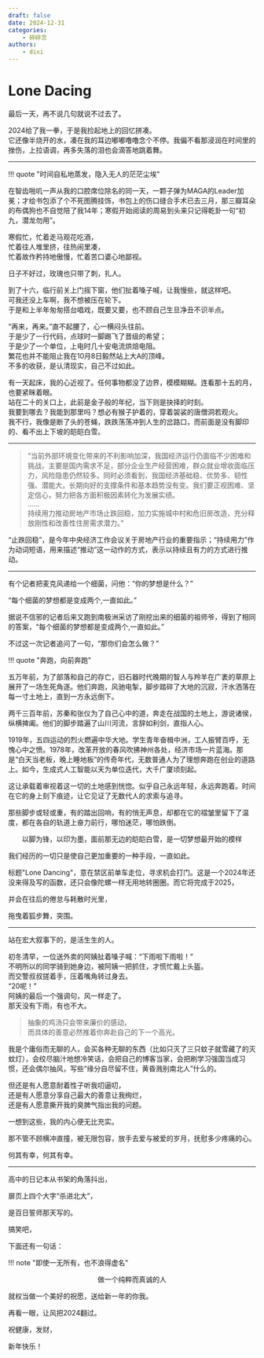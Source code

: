 ```yaml
---
draft: false
date: 2024-12-31
categories:
    - 碎碎念
authors:
    - dixi
---
```

# Lone Dacing

<div id="progress-container">
  <div id="progress-bar"></div>
</div>

最后一天，再不说几句就说不过去了。

2024给了我一拳，于是我捡起地上的回忆拼凑。  
它还像半烧开的水，凑在我的耳边嘟嘟噜噜念个不停。我偏不看那浸润在时间里的挫伤，上拉语调，再多失落的泪也会滴答地跳着舞。

<!-- more -->

---

!!! quote "时间自私地蒸发，隐入无人的茫茫尘埃"



在智齿啪叽一声从我的口腔席位除名的同一天，一颗子弹为MAGA的Leader加冕；才给书包添了个不死图腾挂饰，书包上的伤口缝合手术已去三月，那三瓣耳朵的布偶狗也不自觉陪了我14年；寒假开始阅读的周易到头来只记得乾卦一句“初九，潜龙勿用”。



寒假忙，忙着走马观花吃酒，  
忙着往人堆里挤，往热闹里凑，  
忙着故作矜持地傲慢，忙着苦口婆心地鄙视。

日子不好过，玫瑰也只带了刺，扎人。



到了十六，临行前关上门摇下窗，他们扯着嗓子喊，让我慢些，就这样吧。  
可我还没上车啊，我不想被压在轮下。  
于是和上半年匆匆搭台唱戏，既要又要，也不顾自己生旦净丑不识半点。


“再来，再来。”直不起腰了，心一横闷头往前。  
于是少了一行代码，点球时一脚踢飞了晋级的希望；  
于是少了一个单位，上电时几十安电流烘焙电阻。  
繁花也并不能阻止我在10月8日毅然站上大A的顶峰。  
不多的收获，是认清现实，自己不过如此。


有一天起床，我的心近视了。任何事物都没了边界，模模糊糊。连看那十五的月，也要紧眯着眼。   
站在二十的关口上，此前是金子般的年纪，当下则是抉择的时刻。  
我要到哪去？我能到那里吗？想必有猴子护着的，穿着袈裟的唐僧洞若观火。  
我不行，我像是断了头的苍蝇，跌跌荡荡冲到人生的岔路口，而前面是没有脚印的、看不出上下坡的皑皑白雪。

---



> “当前外部环境变化带来的不利影响加深，我国经济运行仍面临不少困难和挑战，主要是国内需求不足，部分企业生产经营困难，群众就业增收面临压力，风险隐患仍然较多。同时必须看到，我国经济基础稳、优势多、韧性强、潜能大，长期向好的支撑条件和基本趋势没有变。我们要正视困难、坚定信心，努力把各方面积极因素转化为发展实绩。  
> ......  
> 持续用力推动房地产市场止跌回稳，加力实施城中村和危旧房改造，充分释放刚性和改善性住房需求潜力。”


“止跌回稳”，是今年中央经济工作会议关于房地产行业的重要指示；“持续用力”作为动词短语，用来描述“推动”这一动作的方式，表示以持续且有力的方式进行推动。

---



有个记者把麦克风递给一个细菌，问他：“你的梦想是什么？”



“每个细菌的梦想都是变成两个,一直如此。”



据说不信邪的记者后来又跑到南极洲采访了刚挖出来的细菌的祖师爷，得到了相同的答案，“每个细菌的梦想都是变成两个,一直如此。”

不过这一次记者追问了一句，“那你们会怎么做？”



!!! quote "奔跑，向前奔跑"


五万年前，为了部落和自己的存亡，旧石器时代晚期的智人与羚羊在广袤的草原上展开了一场生死角逐。他们奔跑，风驰电掣，脚步踏碎了大地的沉寂，汗水洒落在每一寸土地上，直到一方永远倒下。



两千三百年前，苏秦和张仪为了自己心中的道，奔走在战国的土地上，游说诸侯，纵横捭阖。他们的脚步踏遍了山川河流，言辞如利剑，直指人心。



1919年，五四运动的烈火燃遍中华大地。学生青年奋楫中洲，工人振臂百呼，无愧心中之愤。1978年，改革开放的春风吹拂神州各处，经济市场一片蓝海。那是“白天当老板，晚上睡地板”的传奇年代，无数普通人为了理想奔跑在创业的道路上。如今，生成式人工智能以天为单位迭代，大千广厦顷刻起。



这让承载着审视着这一切的土地感到恍惚。似乎自己永远年轻，永远奔跑着。时间在它的身上刻下痕迹，让它见证了无数代人的求索与追寻。



那些脚步或轻或重，有的踏出回响，有的悄无声息，却都在它的褶皱里留下了温度，都在各自的轨道上奋力前行，哪怕迷茫，哪怕跌倒。

<center>

以脚为锋，以印为墨，面前那无边的皑皑白雪，是一切梦想最开始的模样

</center>


我们经历的一切只是使自己更加重要的一种手段，一直如此。



标题"Lone Dancing"，意在禁区前单车走位，寻求机会打门。这是一个2024年还没来得及写的函数，还只会像陀螺一样无用地转圈圈。而它将完成于2025，

并会在往后的倦怠与耗散时光里，

拖曳着狐步舞，突围。



---


站在宏大叙事下的，是活生生的人。



初冬清早，一位送外卖的阿姨扯着嗓子喊：“下雨啦下雨啦！”  
不明所以的同学骑到她身边，被阿姨一把抓住，才慌忙戴上头盔。  
而交警叔叔搓着手，压着嘴角转过身去。  
“20呢！”  
阿姨的最后一个强调句，风一样走了。  
那天没有下雨，有也不大。



> 抽象的鸡汤只会带来廉价的感动，  
> 而具体的善意必然推着你奔赴自己的下一个高光。


我是个庸俗而无聊的人，会买各种无聊的东西（比如只灭了三只蚊子就雪藏了的灭蚊灯），会绞尽脑汁地想冷笑话，会把自己的博客当家，会把刷学习强国当成习惯，还会偶尔抽风，写些“缘分自尽留不住，黄昏溅别南北人”什么的。



但还是有人愿意耐着性子听我叨逼叨，  
还是有人愿意分享自己最大的善意让我绚烂，  
还是有人愿意撕开我的臭脾气指出我的问题。

一想到这些，我的内心便无比充实。


那不管不顾横冲直撞，被无限包容，放手去爱与被爱的岁月，抚慰多少疼痛的心。

何其有幸，何其有幸。

---

高中的日记本从书架的角落抖出，

扉页上四个大字“杀进北大”，

是百日誓师那天写的。

搞笑吧，

下面还有一句话：

!!! note "即使一无所有，也不浪得虚名"

<center>

做一个纯粹而真诚的人

</center>

就权当做一个美好的祝愿，送给新一年的你我。

再看一眼，让风把2024翻过。

祝健康，发财，

新年快乐！

